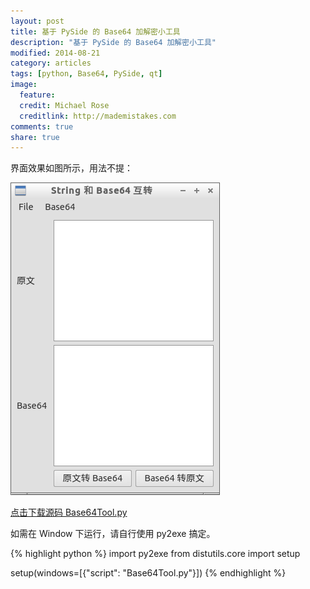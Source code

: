 ```yaml
---
layout: post
title: 基于 PySide 的 Base64 加解密小工具
description: "基于 PySide 的 Base64 加解密小工具"
modified: 2014-08-21
category: articles
tags: [python, Base64, PySide, qt]
image:
  feature:
  credit: Michael Rose
  creditlink: http://mademistakes.com
comments: true
share: true
---
```


界面效果如图所示，用法不提：

![Base64Tool](/images/posts/base64tool.png)

[点击下载源码 Base64Tool.py](/download/Base64Tool.py)

如需在 Window 下运行，请自行使用 py2exe 搞定。

{% highlight python %}
import py2exe
from distutils.core import setup

setup(windows=[{"script": "Base64Tool.py"}])
{% endhighlight %}
